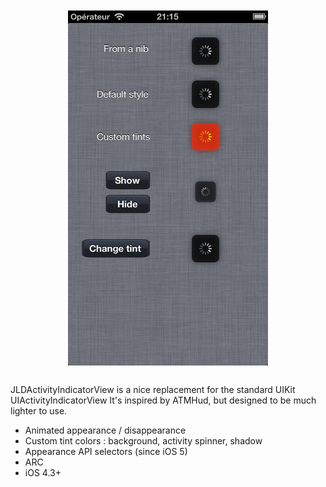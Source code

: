 <img src="https://github.com/jilouc/JLDActivityIndicatorView/raw/gh-pages/Demo.png" alt="AFNetworking" title="Demo" style="display:block; margin: 10px auto 30px auto;" class="center" width="320" height="568">


JLDActivityIndicatorView is a nice replacement for the standard UIKit UIActivityIndicatorView
It's inspired by ATMHud, but designed to be much lighter to use.

* Animated appearance / disappearance
* Custom tint colors : background, activity spinner, shadow
* Appearance API selectors (since iOS 5)
* ARC
* iOS 4.3+